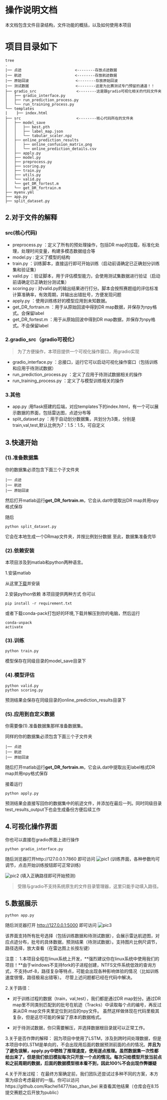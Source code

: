 # 操作说明文档
本文档包含文件目录结构，文件功能的概括，以及如何使用本项目

# 项目目录如下
```
tree
.
|── 点迹                        <--------存放点迹数据
|── 航迹                        <--------存放航迹数据
|── 原始回波                     <--------存放原始回波
|── 测试数据                     <--------这是为比赛测试专门预留的通道！！
├── gradio_src                  <--------这是跟gradio可视化相关的代码文件夹
│   ├── gradio_interface.py
│   ├── run_prediction_process.py
│   └── run_training_process.py
└── templates                   
|    ├── index.html           
├── src                         <--------核心代码所在的文件夹
│   ├── model_save
│   │   ├── best.pth
│   │   ├── label_map.json
│   │   └── tabular_scaler.npz
│   ├── online_prediction_results
│   │   ├── online_confusion_matrix.png
│   │   └── online_prediction_details.csv
│   ├── apply.py
│   ├── model.py
│   ├── preprocess.py
│   ├── scoring.py
│   ├── train.py
│   ├── utils.py
│   └── valid.py
│   └── get_DR_fortest.m
│   └── get_DR_fortrain.m
├── myenv.yml
├── app.py
├── split_dataset.py

```

## 2.对于文件的解释
### src(核心代码)
- preprocess.py  ：定义了所有的预处理操作，包括DR map的加载，标准化处理，处理时间变量，构建多模态数据组合等
- model.py : 定义了模型的结构
- train.py ：训练脚本，直接运行即可开始训练（启动前请确定已正确划分训练集和验证集）
- valid.py ：验证脚本，用于评估模型能力，会使用测试集数据进行验证（启动前请确定已正确划分测试集）
- scoring.py : 对valid.py的输出结果进行打分。脚本会按照赛题组的评估标准计算准确率，有效周期，并输出出错批号，方便发现问题
- apply.py ：使用训练练好的模型应用到未知数据。
- get_DR_fortrain.m ：用于从原始回波中得到DR map数据，并保存为npy格式。会保留label
- get_DR_fortest.m  ：用于从原始回波中得到DR map数据，并保存为npy格式。不会保留label

### 2.gradio_src（gradio可视化）
>为了方便操作，本项目提供一个可视化操作窗口，用gradio实现
- gradio_interface.py ：总接口，运行它可以启动可视化操作窗口（包括训练和应用于待测试数据）
- run_prediction_process.py ：定义了应用于待测试数据相关的操作
- run_training_process.py ：定义了与模型训练相关的操作

### 3.其他
- app.py :用flask搭建的后端，对应templates下的index.html，有一个可以展示数据的界面，包括雷达图，点迹分布等
- split_dataset.py ：用于自动划分数据集，共划分为3类，分别是train,val,test,默认比例为7：1.5：1.5，可自定义                  

## 3.快速开始
### (1).准备数据集
你的数据集必须包含下面三个子文件夹
```
|── 点迹                   
|── 航迹                       
|── 原始回波  
```
然后打开matlab运行**get_DR_fortrain.m**，它会从.dat中提取出DR map并用npy格式保存

随后
```
python split_dataset.py
```

它会在本地生成一个DRmap文件夹，并按比例划分数据
至此，数据集准备完毕

### (2).依赖安装
本项目涉及到matlab和python两种语言。

1.安装matlab

从这里[下载](https://www.mathworks.com/products/matlab.html)并安装


2.安装python依赖
本项目提供两种方式
你可以
```
pip install -r requirement.txt
```
或者下载conda-pack打包好的环境,下载并解压到你的电脑，然后运行
```
conda-unpack
activate
```

### (3).训练
```
python train.py
```
模型保存在同级目录的model_save目录下
### (4).模型评估
```
python valid.py
python scoring.py
```
预测结果会保存在同级目录的online_prediction_results目录下
### (5).应用到自定义数据
你需要像(1).准备数据集那样准备数据集。

同样的你的数据集必须包含下面三个子文件夹
```
|── 点迹                   
|── 航迹                       
|── 原始回波  
```
随后打开matlab运行**get_DR_fortrain.m**，它会从.dat中提取出无label格式DR map并用npy格式保存

接着运行
```
python apply.py
```
预测结果会直接写回你的数据集中的航迹文件，并添加在最后一列。同时同级目录test_results_output下也会生成备份方便后续工作

## 4.可视化操作界面
你也可以直接在gradio界面上进行操作
```
python gradio_interface.py
```
随后浏览器打开http://127.0.0.1:7860 即可访问
![pic1](pic/pic1.png)
(训练界面，各种参数均可调节，点击开始训练按钮即可正常训练)

![pic2](pic/pic2.png)
(填入正确路径即可开始预测)

>受限与gradio不支持系统原生的文件目录管理器，这里只能手动填入路径。

## 5.数据展示
```
python app.py
```
随后浏览器打开 http://127.0.0.1:5000 即可访问
![pic3](pic/pic3.png)

该界面支持所有批号选择（包括训练数据和待测试数据），会展示雷达航迹图，对应点迹分布，批号的具体数据，预测结果（待测试数据）。支持图片比例尺调节，路径选择，放大查看（在雷达图上长按左键）


注意：
1.本项目全程在linux系统上开发，**强烈建议你在linux系统中使用我们的项目！**由于windows不支持fork的子进程创建，NTFS文件系统低效的查询方式，不支持utf-8，路径复杂等特点，可能会出现各种影响体验的情况（比如训练速度很慢，路径极易出错等）。
尽管上述问题都已经在代码中解决。

2.关于路径：
- 对于训练过程的数据（train，val,test），我们都是通过DR map划分。通过DR map里不同类别匹配到的批号在航迹（Tracks）中读取每个点的编号，再反过来从DR map文件夹里定位到对应的npy文件。
虽然这样做体现在代码里极其复杂，但是这尽可能的保留了原本的数据格式。

- 对于待测试数据，你只需要解压，并选择数据根目录就可以正常工作。

3.关于是否作弊的解释：
因为项目中使用了LSTM，涉及到跨时间处理数据，但是本项目中的LSTM是单向的，不会出现用后面的数据预测前面的点的情况。**并且为了避免误解，apply.py中牺牲了推理速度，使用逐点推理。虽然数据集一次性都给出来了，但是我们依旧模拟每次只开放一个点的情况。每次只给模型开放当前点和之前周期的数据，后面的数据模型根本看不到，因此100%不会出现作弊嫌疑**

4.关于开发过程：
在最终方案确定前，我们团队还尝试过多种不同的方案，本方案为综合考虑最好的一版。你可以访问https://github.com/Rachel1477/tiao_zhan_bei 来查看其他结果（仓库会在8.15提交赛题之后开放为public）


